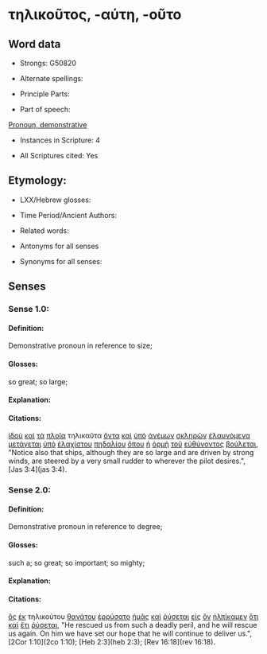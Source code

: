 # τηλικοῦτος, -αύτη, -οῦτο

<!-- Status: S2=NeedsFinalCheck -->
<!-- Lexica used for edits: BDAG, FFM, LN, A-S -->

## Word data

* Strongs: G50820

* Alternate spellings:

* Principle Parts: 

* Part of speech: 

[Pronoun, demonstrative](http://ugg.readthedocs.io/en/latest/pronoun.html)

* Instances in Scripture: 4

* All Scriptures cited: Yes

## Etymology: 

* LXX/Hebrew glosses: 

* Time Period/Ancient Authors: 

* Related words: 

* Antonyms for all senses

* Synonyms for all senses: 

## Senses 

### Sense 1.0:

#### Definition: 

Demonstrative pronoun in reference to size;

#### Glosses:

so great; so large;

#### Explanation:

#### Citations:

[ἰδοὺ](../G37080/01.md) [καὶ](../G25320/01.md) [τὰ](../G35880/01.md) [πλοῖα](../G41430/01.md) τηλικαῦτα [ὄντα](../G99999/01.md) [καὶ](../G25320/01.md) [ὑπὸ](../G52590/01.md) [ἀνέμων](../G04170/01.md) [σκληρῶν](../G46420/01.md) [ἐλαυνόμενα](../G16430/01.md) [μετάγεται](../G33290/01.md) [ὑπὸ](../G52590/01.md) [ἐλαχίστου](../G16460/01.md) [πηδαλίου](../G40790/01.md) [ὅπου](../G36990/01.md) [ἡ](../G35880/01.md) [ὁρμὴ](../G37300/01.md) [τοῦ](../G35880/01.md) [εὐθύνοντος](../G21160/01.md) [βούλεται](../G10140/01.md), 
"Notice also that ships, although they are so large and are driven by strong winds, are steered by a very small rudder to wherever the pilot desires.", 
[Jas 3:4](jas 3:4).  

### Sense 2.0:

#### Definition: 

Demonstrative pronoun in reference to degree;

#### Glosses:

such a; so great; so important; so mighty;

#### Explanation:

#### Citations:

[ὃς](../G37390/01.md) [ἐκ](../G15370/01.md) τηλικούτου [θανάτου](../G22880/01.md) [ἐρρύσατο](../G45060/01.md) [ἡμᾶς](../G14730/01.md) [καὶ](../G25320/01.md) [ῥύσεται](../G45060/01.md) [εἰς](../G15190/01.md) [ὃν](../G37390/01.md) [ἠλπίκαμεν](../G16790/01.md) [ὅτι](../G37540/01.md) [καὶ](../G25320/01.md) [ἔτι](../G20890/01.md) [ῥύσεται](../G45060/01.md), 
"He rescued us from such a deadly peril, and he will rescue us again. On him we have set our hope that he will continue to deliver us.", 
[2Cor 1:10](2co 1:10);  [Heb 2:3](heb 2:3);  [Rev 16:18](rev 16:18).  
